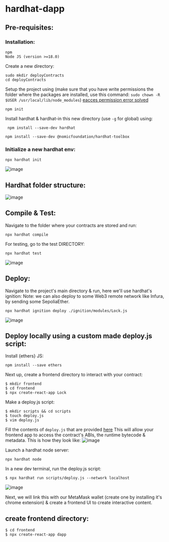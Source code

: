 # hardhat-dapp

## Pre-requisites:

  ### Installation:
  ```
  npm
  Node JS (version >=18.0)
  ```

  Create a new directory:
  ```
  sudo mkdir deployContracts
  cd deployContracts
  ```
  Setup the project using (make sure that you have write permissions the folder where the packages are installed, use this command: `sudo chown -R $USER /usr/local/lib/node_modules`) 
  [eacces permission error solved](https://docs.npmjs.com/resolving-eacces-permissions-errors-when-installing-packages-globally)
  ```
  npm init
  ```
  Install hardhat & hardhat-in this new directory (use `-g` for global) using:
  ```
   npm install --save-dev hardhat
  ```
  ```
npm install --save-dev @nomicfoundation/hardhat-toolbox
```

  ### Initialize a new hardhat env:
  ```
  npx hardhat init
  ```
![image](https://github.com/lakshya-chopra/hardhat-dapp/assets/77010972/d77c9d42-2c75-4b2f-b5f3-57bcb58dc0c4)

## Hardhat folder structure:
![image](https://github.com/lakshya-chopra/hardhat-dapp/assets/77010972/260edf48-38a4-4520-8939-abacbf45daad)


## Compile & Test:
Navigate to the folder where your contracts are stored and run:
```
npx hardhat compile
```

For testing, go to the test DIRECTORY:
```
npx hardhat test
```
![image](https://github.com/lakshya-chopra/hardhat-dapp/assets/77010972/b3969b63-bcc2-42e4-a355-f016f49e7af5)

## Deploy:

Navigate to the project's main directory & run, here we'll use hardhat's ignition:
Note: we can also deploy to some Web3 remote network like Infura, by sending some SepoliaEther.
```
npx hardhat ignition deploy ./ignition/modules/Lock.js
```
![image](https://github.com/lakshya-chopra/hardhat-dapp/assets/77010972/e2353534-eb54-44d2-8b31-3f1443f070f2)

## Deploy locally using a custom made deploy.js script:

Install {ethers} JS:
```
npm install --save ethers
```
Next up, create a frontend directory to interact with your contract:
```
$ mkdir frontend
$ cd frontend
$ npx create-react-app Lock
```
Make a deploy.js script:
```
$ mkdir scripts && cd scripts
$ touch deploy.js
$ vim deploy.js
```
Fill the contents of `deploy.js` that are provided [here](https://github.com/lakshya-chopra/hardhat-dapp/blob/main/scripts/deploy.js)
This will allow your frontend app to access the contract's ABIs, the runtime bytecode & metadata.
This is how they look like:
![image](https://github.com/lakshya-chopra/hardhat-dapp/assets/77010972/b1403388-9a27-426d-bb60-e7309c191381)


Launch a hardhat node server:
```
npx hardhat node
```

In a new dev terminal, run the deploy.js script:
```
$ npx hardhat run scripts/deploy.js --network localhost
```
![image](https://github.com/lakshya-chopra/hardhat-dapp/assets/77010972/280e09df-cfaf-4d7d-9d3c-a939828cf52b)

Next, we will link this with our MetaMask wallet (create one by installing it's chrome extension) & create a frontend UI to create interactive content.

## create frontend directory:
```
$ cd frontend
$ npx create-react-app dapp

```










```
